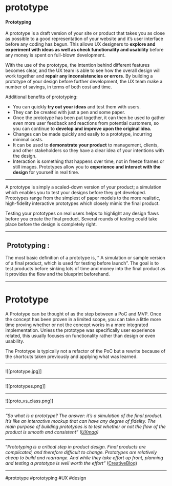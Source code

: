 # prototype
#### Prototyping

A prototype is a draft version of your site or product that takes you as close as possible to a good representation of your website and it’s user interface before any coding has begun. This allows UX designers to **explore and experiment with ideas as well as check functionality and usability** before any money is spent on full-blown development.

With the use of the prototype, the intention behind different features becomes clear, and the UX team is able to see how the overall design will work together and **repair any inconsistencies or errors**. By building a prototype of your design before further development, the UX team make a number of savings, in terms of both cost and time.

Additional benefits of prototyping:

-   You can quickly **try out your ideas** and test them with users.
-   They can be created with just a pen and some paper.
-   Once the prototype has been put together, it can then be used to gather even more user feedback and reactions from potential customers, so you can continue to **develop and improve upon the original idea.**
-   Changes can be made quickly and easily to a prototype, incurring minimal costs.
-   It can be used to **demonstrate your product** to management, clients, and other stakeholders so they have a clear idea of your intentions with the design.
-   Interaction is something that happens over time, not in freeze frames or still images. Prototypes allow you to **experience and interact with the design** for yourself in real time.
***

A prototype is simply a scaled-down version of your product; a simulation which enables you to test your designs before they get developed. Prototypes range from the simplest of paper models to the more realistic, high-fidelity interactive prototypes which closely mimic the final product.

Testing your prototypes on real users helps to highlight any design flaws before you create the final product. Several rounds of testing could take place before the design is completely right.
***
##  Prototyping :

The most basic definition of a prototype is, “ A simulation or sample version of a final product, which is used for testing before launch”. The goal is to test products before sinking lots of time and money into the final product as it provides the flow and the blueprint beforehand.
***
# Prototype

A Prototype can be thought of as the step between a PoC and MVP. Once the concept has been proven in a limited scope, you can take a little more time proving whether or not the concept works in a more integrated implementation. Unless the prototype was specifically user experience related, this usually focuses on functionality rather than design or even usability.

The Prototype is typically not a refactor of the PoC but a rewrite because of the shortcuts taken previously and applying what was learned.
***
![[prototype.jpg]]
***
![[prototypes.png]]
***
![[proto_vs_class.png]]
***
_“So what is a prototype? The answer: it’s a simulation of the final product. It’s like an interactive mockup that can have any degree of fidelity. The main purpose of building prototypes is to test whether or not the flow of the product is smooth and consistent” ([UXmag](https://uxmag.com/articles/what-a-prototype-is-and-is-not))_
***
“_Prototyping is a critical step in product design. Final products are complicated, and therefore difficult to change. Prototypes are relatively cheap to build and rearrange. And while they take effort up front, planning and testing a prototype is well worth the effort”_ ([CreativeBloq](http://www.creativebloq.com/web-design/why-web-designers-should-never-skip-prototyping-91516933))
***

#prototype #prototyping
#UX #design 